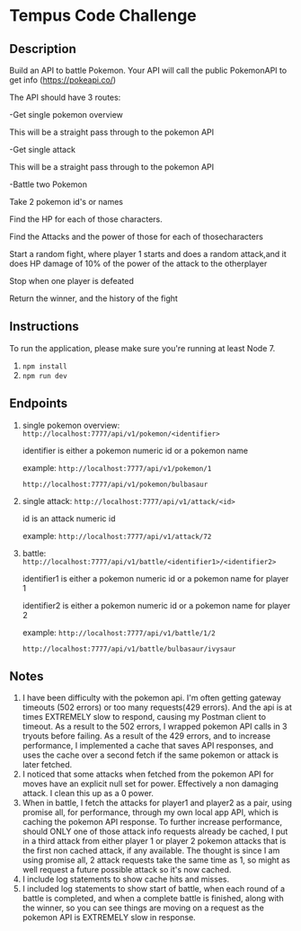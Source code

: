 # Tempus Code Challenge

## Description

Build​ an​ ​API​ ​to​ ​battle​ ​Pokemon.​ ​Your​ ​API​ ​will​ ​call​ ​the​ ​public​ Pokemon​ ​API​ to​ get​ ​info (https://pokeapi.co/)

The​ ​API​ ​should​ ​have​ ​3 ​routes:

-Get​ ​single​ ​pokemon​ ​overview

  This​ ​will​ be​ ​a ​straight​ ​pass​ ​through​ ​to​ ​the​ ​pokemon​ ​API

-Get​ ​single​ ​attack

  This​ ​will​ ​be​ ​a ​straight​ ​pass​ ​through​ ​to​ ​the​ ​pokemon​ ​API

-Battle​ ​two​ ​Pokemon

  Take​ ​2 ​pokemon​ ​id's​ ​or​ ​names

  Find​ ​the​ ​HP​ ​for​ ​each​ ​of​ ​those​ ​characters.

  Find​ ​the​ ​Attacks​ ​and​ ​the​ ​power​ ​of​ ​those​ ​for​ ​each​ ​of​ ​those​ ​characters

  Start​ ​a ​random​ fight,​ where​ ​player​ ​1 ​starts​ ​and​ ​does​ ​a ​random​ ​attack,​ ​and​ ​it
    does​ ​HP​ ​damage​ ​of​ ​10%​ ​of​ ​the​ ​power​ of​ the​ ​attack​ ​to​ ​the​ ​other​ ​player

  Stop​ ​when​ ​one​ ​player​ ​is​ ​defeated

  Return​ ​the​ ​winner,​ and​ ​the​ ​history​ of​ ​the​ ​fight

## Instructions

To run the application, please make sure you're running at least Node 7.

1. `npm install`
2. `npm run dev`

## Endpoints

1. ​single​ ​pokemon​ ​overview: `http://localhost:7777/api/v1/pokemon/<identifier>`

   identifier is either a pokemon numeric id or a pokemon name

   example: `http://localhost:7777/api/v1/pokemon/1`

   `http://localhost:7777/api/v1/pokemon/bulbasaur`

2. single​ ​attack: `http://localhost:7777/api/v1/attack/<id>`

   id is an attack numeric id

   example: `http://localhost:7777/api/v1/attack/72`

3. battle: `http://localhost:7777/api/v1/battle/<identifier1>/<identifier2>`

   identifier1 is either a pokemon numeric id or a pokemon name for player 1

   identifier2 is either a pokemon numeric id or a pokemon name for player 2

   example: `http://localhost:7777/api/v1/battle/1/2`

   `http://localhost:7777/api/v1/battle/bulbasaur/ivysaur`

## Notes

1. I have been difficulty with the pokemon api.  I'm often getting gateway timeouts (502 errors) or too many requests(429 errors).  And the api is at times EXTREMELY slow to respond, causing my Postman client to timeout.  As a result to the 502 errors, I wrapped pokemon API calls in 3 tryouts before failing.  As a result of the 429 errors, and to increase performance, I implemented a cache that saves API responses, and uses the cache over a second fetch if the same pokemon or attack is later fetched.
2. I noticed that some attacks when fetched from the pokemon API for moves have an explicit null set for power.  Effectively a non damaging attack.  I clean this up as a 0 power.
3. When in battle, I fetch the attacks for player1 and player2 as a pair, using promise all, for performance, through my own local app API, which is caching the pokemon API response.  To further increase performance, should ONLY one of those attack info requests already be cached, I put in a third attack from either player 1 or player 2 pokemon attacks that is the first non cached attack, if any available.  The thought is since I am using promise all, 2 attack requests take the same time as 1, so might as well request a future possible attack so it's now cached.
4. I include log statements to show cache hits and misses.
5. I included log statements to show start of battle, when each round of a battle is completed, and when a complete battle is finished, along with the winner, so you can see things are moving on a request as the pokemon API is EXTREMELY slow in response.
